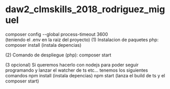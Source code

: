 ﻿# daw2_clmskills_2018_rodriguez_miguel

composer config --global process-timeout 3600     
(teniendo el .env en la raiz del proyecto)
(1) Instalacion de paquetes php:
composer install (instala depencias)

(2) Comando de despliegue (php): 
  composer start

(3 opcional) Si queremos hacerlo con nodejs para poder seguir programando y lanzar el watcher de ts etc... tenemos los siguientes comandos
  npm install (instala depencias)
  npm start (lanza el build de ts y el composer start)
